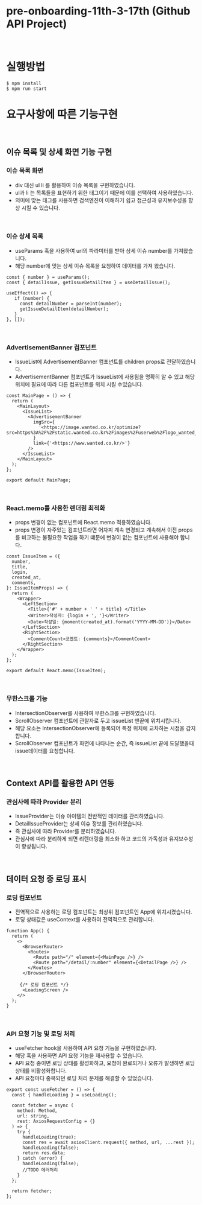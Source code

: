 # pre-onboarding-11th-3-17th (Github API Project)

<br />

# 실행방법

```
$ npm install
$ npm run start

```

# 요구사항에 따른 기능구현


<br />

## 이슈 목록 및 상세 화면 기능 구현

### 이슈 목록 화면

- div 대신  ul li 를 활용하여 이슈 목록을 구현하였습니다.
- ul과  li 는 목록들을 표현하기 위한 태그이기 때문에 이를 선택하여 사용하였습니다.
- 의미에 맞는 태그를 사용하면 검색엔진이 이해하기 쉽고 접근성과 유지보수성을 향상 시킬 수 있습니다.

<br />

### 이슈 상세 목록

- useParams 훅을 사용하여 url의 파라미터를 받아 상세 이슈 number를 가져왔습니다.
- 해당 number에 맞는 상세 이슈 목록을 요청하여 데이터를 가져 왔습니다.

```tsx
const { number } = useParams();
const { detailIssue, getIssueDetailItem } = useDetailIssue();

useEffect(() => {
   if (number) {
     const detailNumber = parseInt(number);
     getIssueDetailItem(detailNumber);
   }
}, []);
```

<br />


### AdvertisementBanner 컴포넌트

- IssueList에 AdvertisementBanner 컴포넌트를 children props로 전달하였습니다.
- AdvertisementBanner 컴포넌트가 IssueList에 사용됨을 명확히 알 수 있고 해당위치에 필요에 따라 다른 컴포넌트를 위치 시킬 수있습니다.

```tsx
const MainPage = () => {
  return (
    <MainLayout>
      <IssueList>
        <AdvertisementBanner
          imgSrc={
            '<https://image.wanted.co.kr/optimize?src=https%3A%2F%2Fstatic.wanted.co.kr%2Fimages%2Fuserweb%2Flogo_wanted_black.png&w=110&q=100>'
          }
          link={'<https://www.wanted.co.kr/>'}
        />
      </IssueList>
    </MainLayout>
  );
};

export default MainPage;

```

<br />

### React.memo를 사용한 렌더링 최적화

- props 변경이 없는 컴포넌트에 React.memo 적용하였습니다.
- props 변경이 자주있는 컴포넌트라면 어차피 계속 변경되고 계속해서 이전 props를 비교하는 불필요한 작업을 하기 떄문에 변경이 없는 컴포넌트에 사용해야 합니다.

```tsx
const IssueItem = ({
  number,
  title,
  login,
  created_at,
  comments,
}: IssueItemProps) => {
  return (
    <Wrapper>
      <LeftSection>
        <Title>{'#' + number + ' ' + title} </Title>
        <Writer>작성자: {login + ', '}</Writer>
        <Date>작성일: {moment(created_at).format('YYYY-MM-DD')}</Date>
      </LeftSection>
      <RightSection>
        <CommentCount>코멘트: {comments}</CommentCount>
      </RightSection>
    </Wrapper>
  );
};

export default React.memo(IssueItem);
```

<br />

### 무한스크롤 기능

- IntersectionObserver를 사용하여 무한스크롤 구현하였습니다.
- ScrollObserver 컴포넌트에 관찰자로 두고 issueList 맨끝에 위치시킵니다.
- 해당 요소는 IntersectionObserver에 등록되어 특정 위치에 교차하는 시점을 감지합니다.
- ScrollObserver 컴포넌트가 화면에 나타나는 순간, 즉 issueList 끝에 도달했을때 issue데이터를 요청합니다.

<br />


## Context API를 활용한 API 연동

### 관심사에 따라 Provider 분리

- IssueProvider는 이슈 아이템의 전반적인 데이터를 관리하였습니다.
- DetailIssueProvider는 상세 이슈 정보를 관리하였습니다.
- 즉 관심사에 따라 Provider를 분리하였습니다.
- 관심사에 따라 분리하게 되면 리렌더링을 최소화 하고 코드의 가독성과 유지보수성이 향상됩니다.

<br />


## 데이터 요청 중 로딩 표시

### 로딩 컴포넌트

- 전역적으로 사용하는 로딩 컴포넌트는 최상위 컴포넌트인 App에 위치시켰습니다.
- 로딩 상태값은 useContext를 사용하여 전역적으로 관리합니다.

```tsx
function App() {
  return (
    <>
      <BrowserRouter>
        <Routes>
          <Route path="/" element={<MainPage />} />
          <Route path="/detail/:number" element={<DetailPage />} />
        </Routes>
      </BrowserRouter>

     {/* 로딩 컴포넌트 */}
      <LoadingScreen />
    </>
  );
}

```

<br />

### API 요청 기능 및 로딩 처리

- useFetcher hook을 사용하여 API 요청 기능을 구현하였습니다.
- 해당 훅을 사용하면 API 요청 기능을 재사용할 수 있습니다.
- API 요청 중이면 로딩 상태를 활성화하고, 요청이 완료되거나 오류가 발생하면 로딩 상태를 비활성화합니다.
- API 요청마다 중복되던 로딩 처리 문제를 해결할 수 있었습니다.

```tsx
export const useFetcher = () => {
  const { handleLoading } = useLoading();

  const fetcher = async (
    method: Method,
    url: string,
    rest: AxiosRequestConfig = {}
  ) => {
    try {
      handleLoading(true);
      const res = await axiosClient.request({ method, url, ...rest });
      handleLoading(false);
      return res.data;
    } catch (error) {
      handleLoading(false);
      //TODO 에러처리
    }
  };

  return fetcher;
};

```

<br />

